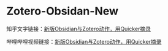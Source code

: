 # Zotero-Obsidan-New

知乎文字链接：[新版Obsidian与Zotero动作，用Quicker摘录](https://zhuanlan.zhihu.com/p/17682638064)

哔哩哔哩视频链接：[新版Obsidian与Zotero动作，用Quicker摘录](https://www.bilibili.com/video/BV116cneFE5s/?spm_id_from=333.1387.homepage.video_card.click&vd_source=c08c205650a4a5e13d87475ab1ab2431)
